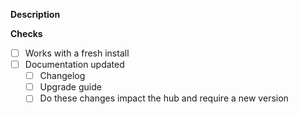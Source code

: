 <!--- Provide a general summary of your changes in the Title above -->

**Description**
<!-- Provide a clear description of your changes/what they achieve -->


**Checks**
<!--- Go over all the following points, and put an `x` in all the boxes that apply. -->
<!--- If you're unsure about any of these, don't hesitate to ask. We're here to help! -->
- [ ] Works with a fresh install
- [ ] Documentation updated
  - [ ] Changelog
  - [ ] Upgrade guide
  - [ ] Do these changes impact the hub and require a new version
